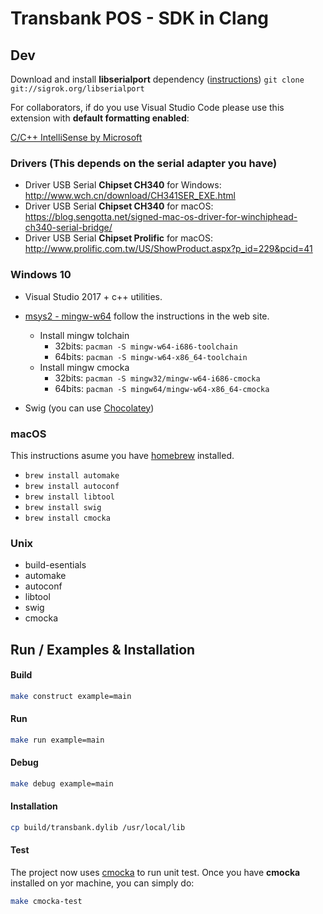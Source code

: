 # Transbank POS - SDK in Clang

## Dev

Download and install **libserialport** dependency ([instructions](https://sigrok.org/wiki/Libserialport)) ```git clone git://sigrok.org/libserialport```

For collaborators, if do you use Visual Studio Code please use this extension with **default formatting enabled**:

[C/C++ IntelliSense by Microsoft](https://marketplace.visualstudio.com/items?itemName=ms-vscode.cpptools)

### Drivers (This depends on the serial adapter you have)
- Driver USB Serial **Chipset CH340** for Windows: <http://www.wch.cn/download/CH341SER_EXE.html>
- Driver USB Serial **Chipset CH340** for macOS: <https://blog.sengotta.net/signed-mac-os-driver-for-winchiphead-ch340-serial-bridge/>
- Driver USB Serial **Chipset Prolific** for macOS: <http://www.prolific.com.tw/US/ShowProduct.aspx?p_id=229&pcid=41>

### Windows 10

- Visual Studio 2017 + c++ utilities.

- [msys2 - mingw-w64](http://www.msys2.org/) follow the instructions in the web site.
    - Install mingw tolchain
        - 32bits: ```pacman -S mingw-w64-i686-toolchain```
        - 64bits: ```pacman -S mingw-w64-x86_64-toolchain```
    - Install mingw cmocka
        - 32bits: ```pacman -S mingw32/mingw-w64-i686-cmocka```
        - 64bits: ```pacman -S mingw64/mingw-w64-x86_64-cmocka```
- Swig (you can use [Chocolatey](https://chocolatey.org/))

### macOS

This instructions asume you have [homebrew](https://brew.sh/) installed.

- ```brew install automake```
- ```brew install autoconf```
- ```brew install libtool```
- ```brew install swig```
- ```brew install cmocka```

### Unix

- build-esentials
- automake
- autoconf
- libtool
- swig
- cmocka


## Run / Examples & Installation

#### Build

```bash
make construct example=main
```

#### Run

```bash
make run example=main
```

#### Debug

```bash
make debug example=main
```

#### Installation

```bash
cp build/transbank.dylib /usr/local/lib
```

#### Test
The project now uses [cmocka](https://cmocka.org) to run unit test.
Once you have **cmocka** installed on yor machine, you can simply do:

```bash
make cmocka-test
```